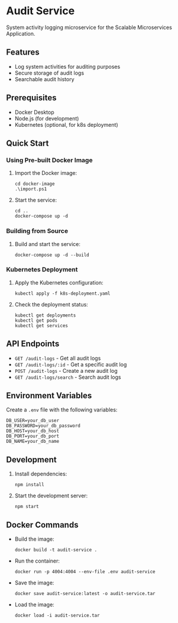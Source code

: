 # Audit Service

System activity logging microservice for the Scalable Microservices Application.

## Features

- Log system activities for auditing purposes
- Secure storage of audit logs
- Searchable audit history

## Prerequisites

- Docker Desktop
- Node.js (for development)
- Kubernetes (optional, for k8s deployment)

## Quick Start

### Using Pre-built Docker Image

1. Import the Docker image:

   ```
   cd docker-image
   .\import.ps1
   ```

2. Start the service:
   ```
   cd ..
   docker-compose up -d
   ```

### Building from Source

1. Build and start the service:
   ```
   docker-compose up -d --build
   ```

### Kubernetes Deployment

1. Apply the Kubernetes configuration:

   ```
   kubectl apply -f k8s-deployment.yaml
   ```

2. Check the deployment status:
   ```
   kubectl get deployments
   kubectl get pods
   kubectl get services
   ```

## API Endpoints

- `GET /audit-logs` - Get all audit logs
- `GET /audit-logs/:id` - Get a specific audit log
- `POST /audit-logs` - Create a new audit log
- `GET /audit-logs/search` - Search audit logs

## Environment Variables

Create a `.env` file with the following variables:

```
DB_USER=your_db_user
DB_PASSWORD=your_db_password
DB_HOST=your_db_host
DB_PORT=your_db_port
DB_NAME=your_db_name
```

## Development

1. Install dependencies:

   ```
   npm install
   ```

2. Start the development server:
   ```
   npm start
   ```

## Docker Commands

- Build the image:

  ```
  docker build -t audit-service .
  ```

- Run the container:

  ```
  docker run -p 4004:4004 --env-file .env audit-service
  ```

- Save the image:

  ```
  docker save audit-service:latest -o audit-service.tar
  ```

- Load the image:
  ```
  docker load -i audit-service.tar
  ```
